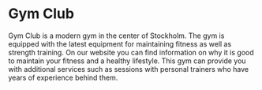 # Gym Club
Gym Club is a modern gym in the center of Stockholm. The gym is equipped with the latest equipment for maintaining fitness as well as strength training. On our website you can find information on why it is good to maintain your fitness and a healthy lifestyle. This gym can provide you with additional services such as sessions with personal trainers who have years of experience behind them.

